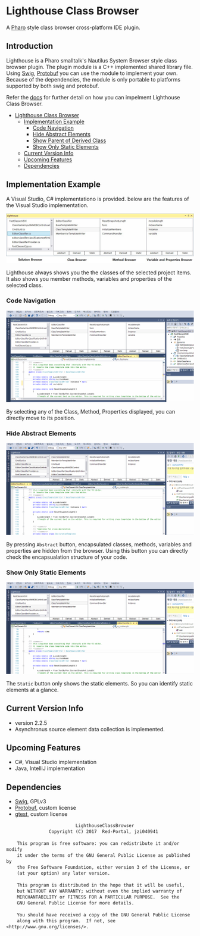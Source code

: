 # Lighthouse Class Browser

A [Pharo](http://pharo.org/) style class browser cross-platform IDE plugin.


## Introduction
Lighthouse is a Pharo smalltalk's Nautilus System Browser style class browser plugin.
The plugin module is a C++ implemented shared library file.
Using [Swig](https://github.com/swig/swig), [Protobuf](https://github.com/google/protobuf) you can use the module to implement your own.
Because of the dependencies, the module is only portable to platforms supported by both swig and protobuf.

Refer the [docs](docs/) for further detail on how you can impelment Lighthouse Class Browser.


- [Lighthouse Class Browser](#lighthouse-class-browser)
    - [Implementation Example](#implementation-example)
		- [Code Navigation](#code-navigation)
		- [Hide Abstract Elements](#hide-abstract-elements)
		- [Show Parent of Derived Class](#show-parent-of-derived-class)
        - [Show Only Static Elements](#show-only-static-elements)
    - [Current Version Info](#current-version-info)
    - [Upcoming Features](#upcoming-features)
	- [Dependencies](#dependencies)

## Implementation Example 

A Visual Studio, C# implementationo is provided.
below are the features of the Visual Studio implementation.

![ExampleImage](Examples/ExampleImage.jpg)

Lighthouse always shows you the the classes of the selected project items.
It also shows you member methods, variables and properties of the selected class.

### Code Navigation

![CodeNavigation](Examples/ExampleNavigation.gif)

By selecting any of the Class, Method, Properties displayed, you can directly move to its position.

### Hide Abstract Elements

![HideAbstractMembers](Examples/ExampleAbstraction.gif)

By pressing `Abstract` button, encapsulated classes, methods, variables and properties are hidden from the browser.
Using this button you can directly check the encapsualation structure of your code.

### Show Only Static Elements

![MarkStatic](Examples/ExampleStatic.gif)

The `Static` button only shows the static elements.
So you can identify static elements at a glance.


## Current Version Info
* version 2.2.5
* Asynchronus source element data collection is implemented.

## Upcoming Features
* C#, Visual Studio implementation
* Java, IntelliJ implementation

## Dependencies
* [Swig](https://github.com/swig/swig), GPLv3
* [Protobuf](https://github.com/google/protobuf), custom license
* [gtest](https://github.com/google/googletest/tree/master/googletest), custom license


```
    	                  LighthouseClassBrowser
                Copyright (C) 2017  Red-Portal, jzi040941

    This program is free software: you can redistribute it and/or modify
    it under the terms of the GNU General Public License as published by
    the Free Software Foundation, either version 3 of the License, or
    (at your option) any later version.

    This program is distributed in the hope that it will be useful,
    but WITHOUT ANY WARRANTY; without even the implied warranty of
    MERCHANTABILITY or FITNESS FOR A PARTICULAR PURPOSE.  See the
    GNU General Public License for more details.

    You should have received a copy of the GNU General Public License
    along with this program.  If not, see <http://www.gnu.org/licenses/>.
```
